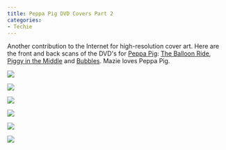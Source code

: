 ```yaml
---
title: Peppa Pig DVD Covers Part 2
categories:
- Techie
---
```


Another contribution to the Internet for high-resolution cover art. Here are the front and back scans of the DVD's for [Peppa Pig](http://www.peppapig.com/): [The Balloon Ride](http://store.digitalstores.co.uk/peppapig/Peppa-Pig/The-Balloon-Ride-DVD/article.html?return=%2Fpeppapig%2Fpeppadvd%2Fcategory.html%3Fc%3Dpeppadvd&a=CTD10598), [Piggy in the Middle](http://store.digitalstores.co.uk/peppapig/Peppa-Pig/Peppa-Pig-Piggy-in-the-Middle/article.html?return=%2Fpeppapig%2Fpeppadvd%2Fcategory.html%3Fc%3Dpeppadvd&a=CTD10393) and [Bubbles](http://store.digitalstores.co.uk/peppapig/Peppa-Pig/Bubbles/article.html?return=%2Fpeppapig%2Fpeppadvd%2Fcategory.html%3Fc%3Dpeppadvd&a=CTD10414). Mazie loves Peppa Pig.
<!-- more -->



  
   ![](/assets/posts/2009/Peppa-Pig-Bubbles-Back.jpg)
  

  
   ![](/assets/posts/2009/Peppa-Pig-Bubbles-Front.jpg)
  

  
   ![](/assets/posts/2009/Peppa-Pig-Piggy-in-the-Middle-Back.jpg)
  

  
   ![](/assets/posts/2009/Peppa-Pig-Piggy-in-the-Middle-Front.jpg)
  

  
   ![](/assets/posts/2009/Peppa-Pig-The-Balloon-Ride-Back.jpg)
  

  
   ![](/assets/posts/2009/Peppa-Pig-The-Balloon-Ride-Front.jpg)
  


